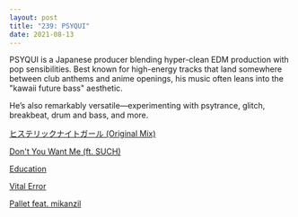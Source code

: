 ```yaml
---
layout: post
title: "239: PSYQUI"
date: 2021-08-13
---
```


PSYQUI is a Japanese producer blending hyper-clean EDM production with pop sensibilities. Best known for high-energy tracks that land somewhere between club anthems and anime openings, his music often leans into the "kawaii future bass" aesthetic.

He’s also remarkably versatile—experimenting with psytrance, glitch, breakbeat, drum and bass, and more.

[ヒステリックナイトガール (Original Mix)](https://youtu.be/HV4iTnWg3Z0)  

[Don't You Want Me (ft. SUCH)](https://youtu.be/ALYPvpcY4Uo)

[Education](https://youtu.be/IAgTv8b20Dg)  

[Vital Error](https://youtu.be/IsGC686R34U)  

[Pallet feat. mikanzil](https://youtu.be/YzW-qmHiFsI)
